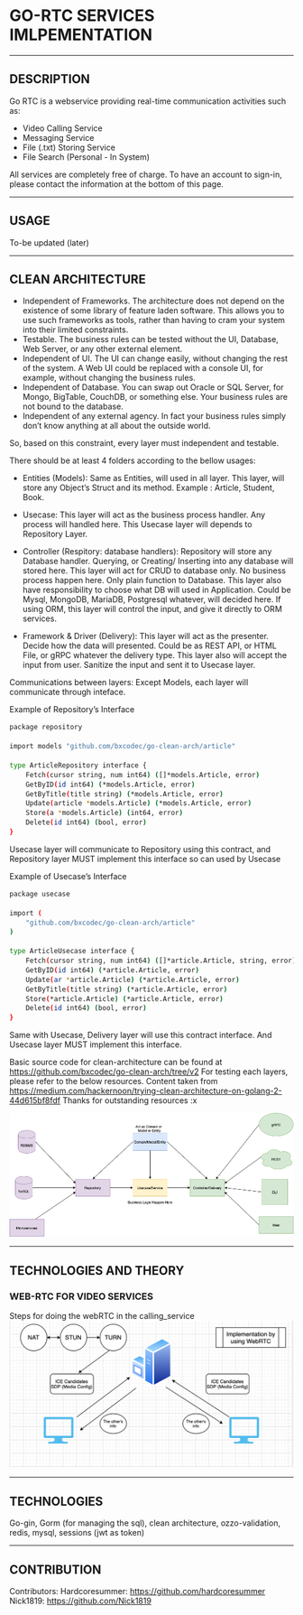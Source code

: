 # GO-RTC SERVICES IMLPEMENTATION

---

## DESCRIPTION

Go RTC is a webservice providing real-time communication activities such as:

- Video Calling Service
- Messaging Service
- File (.txt) Storing Service
- File Search (Personal - In System)

All services are completely free of charge. To have an account to sign-in, please contact the information at the bottom of this page.

---

## USAGE

To-be updated (later)

---

## CLEAN ARCHITECTURE

- Independent of Frameworks. The architecture does not depend on the existence of some library of feature laden software. This allows you to use such frameworks as tools, rather than having to cram your system into their limited constraints.
- Testable. The business rules can be tested without the UI, Database, Web Server, or any other external element.
- Independent of UI. The UI can change easily, without changing the rest of the system. A Web UI could be replaced with a console UI, for example, without changing the business rules.
- Independent of Database. You can swap out Oracle or SQL Server, for Mongo, BigTable, CouchDB, or something else. Your business rules are not bound to the database.
- Independent of any external agency. In fact your business rules simply don’t know anything at all about the outside world.

So, based on this constraint, every layer must independent and testable.

There should be at least 4 folders according to the bellow usages:

- Entities (Models):
  Same as Entities, will used in all layer. This layer, will store any Object’s Struct and its method. Example : Article, Student, Book.

- Usecase:
  This layer will act as the business process handler. Any process will handled here.
  This Usecase layer will depends to Repository Layer.

- Controller (Respitory: database handlers):
  Repository will store any Database handler. Querying, or Creating/ Inserting into any database will stored here. This layer will act for CRUD to database only. No business process happen here. Only plain function to Database.
  This layer also have responsibility to choose what DB will used in Application. Could be Mysql, MongoDB, MariaDB, Postgresql whatever, will decided here.
  If using ORM, this layer will control the input, and give it directly to ORM services.

- Framework & Driver (Delivery):
  This layer will act as the presenter. Decide how the data will presented. Could be as REST API, or HTML File, or gRPC whatever the delivery type.
  This layer also will accept the input from user. Sanitize the input and sent it to Usecase layer.

Communications between layers:
Except Models, each layer will communicate through inteface.

Example of Repository’s Interface

```sh
package repository

import models "github.com/bxcodec/go-clean-arch/article"

type ArticleRepository interface {
	Fetch(cursor string, num int64) ([]*models.Article, error)
	GetByID(id int64) (*models.Article, error)
	GetByTitle(title string) (*models.Article, error)
	Update(article *models.Article) (*models.Article, error)
	Store(a *models.Article) (int64, error)
	Delete(id int64) (bool, error)
}
```

Usecase layer will communicate to Repository using this contract, and Repository layer MUST implement this interface so can used by Usecase

Example of Usecase’s Interface

```sh
package usecase

import (
	"github.com/bxcodec/go-clean-arch/article"
)

type ArticleUsecase interface {
	Fetch(cursor string, num int64) ([]*article.Article, string, error)
	GetByID(id int64) (*article.Article, error)
	Update(ar *article.Article) (*article.Article, error)
	GetByTitle(title string) (*article.Article, error)
	Store(*article.Article) (*article.Article, error)
	Delete(id int64) (bool, error)
}
```

Same with Usecase, Delivery layer will use this contract interface. And Usecase layer MUST implement this interface.

Basic source code for clean-architecture can be found at https://github.com/bxcodec/go-clean-arch/tree/v2
For testing each layers, please refer to the below resources.
Content taken from https://medium.com/hackernoon/trying-clean-architecture-on-golang-2-44d615bf8fdf
Thanks for outstanding resources :x

![Img](clean-arch.png)

---

## TECHNOLOGIES AND THEORY

### WEB-RTC FOR VIDEO SERVICES

Steps for doing the webRTC in the calling_service
![Img](webRTC.png)

---

## TECHNOLOGIES

Go-gin, Gorm (for managing the sql), clean architecture, ozzo-validation, redis, mysql, sessions (jwt as token)

---

## CONTRIBUTION

Contributors:
Hardcoresummer: https://github.com/hardcoresummer
Nick1819: https://github.com/Nick1819

